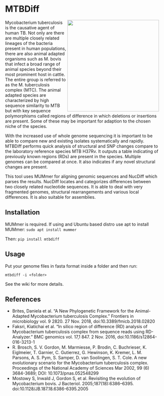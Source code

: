 # MTBDiff

<img align="right" src=https://www.pnas.org/content/pnas/99/6/3684/F2.large.jpg width=300px>

Mycobacterium tuberculosis is the causative agent of human TB. Not only are there are multiple closely related lineages of the bacteria present in human populations, there are also animal adapted organisms such as M. bovis that infect a broad range of animal species beyond their most prominent host in cattle. The entire group is referred to as the M. tuberculosis complex (MTC). The animal adapted species are characterized by high sequence similarity to MTB but with key sequence polymorphisms called regions of difference in which deletions or insertions are present. Some of these may be important for adaption to the chosen niche of the species.

With the increased use of whole genome sequencing it is important to be able to compare new and existing isolates systematically and rapidly. MTBDiff performs quick analysis of structural and SNP changes compare to the laboratory reference species MTB H37Rv. It outputs a table indicating of previously known regions (RDs) are present in the species. Multiple genomes can be compared at once. It also indicates if any novel structural changes are present.

This tool uses MUMmer for aligning genomic sequences and NucDiff which parses the results. NucDiff locates and categorizes differences between two closely related nucleotide sequences. It is able to deal with very fragmented genomes, structural rearrangements and various local differences. It is also suitable for assemblies.

## Installation

MUMmer is required. If using and Ubuntu based distro use apt to install MUMmer:
```sudo apt install mummer```

Then:
```pip install mtbdiff```

## Usage

Put your genome files in fasta format inside a folder and then run:

```mtbdiff -i <folder>```

See the wiki for more details.

## References

* Brites, Daniela et al. “A New Phylogenetic Framework for the Animal-Adapted Mycobacterium tuberculosis Complex.” Frontiers in microbiology vol. 9 2820. 27 Nov. 2018, doi:10.3389/fmicb.2018.02820
* Faksri, Kiatichai et al. “In silico region of difference (RD) analysis of Mycobacterium tuberculosis complex from sequence reads using RD-Analyzer.” BMC genomics vol. 17,1 847. 2 Nov. 2016, doi:10.1186/s12864-016-3213-1
* R. Brosch, S. V. Gordon, M. Marmiesse, P. Brodin, C. Buchrieser, K. Eiglmeier, T. Garnier, C. Gutierrez, G. Hewinson, K. Kremer, L. M. Parsons, A. S. Pym, S. Samper, D. van Soolingen, S. T. Cole. A new evolutionary scenario for the Mycobacterium tuberculosis complex. Proceedings of the National Academy of Sciences Mar 2002, 99 (6) 3684-3689; DOI: 10.1073/pnas.052548299
* Mostowy S, Inwald J, Gordon S, et al. Revisiting the evolution of Mycobacterium bovis. J Bacteriol. 2005;187(18):6386–6395. doi:10.1128/JB.187.18.6386-6395.2005